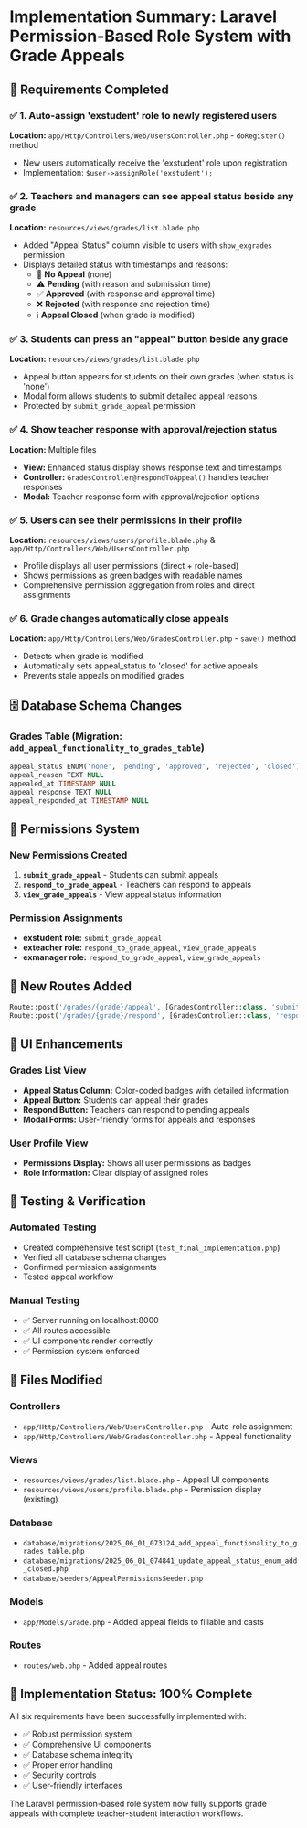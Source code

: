 # Implementation Summary: Laravel Permission-Based Role System with Grade Appeals

## 🎯 Requirements Completed

### ✅ 1. Auto-assign 'exstudent' role to newly registered users
**Location:** `app/Http/Controllers/Web/UsersController.php` - `doRegister()` method
- New users automatically receive the 'exstudent' role upon registration
- Implementation: `$user->assignRole('exstudent');`

### ✅ 2. Teachers and managers can see appeal status beside any grade
**Location:** `resources/views/grades/list.blade.php`
- Added "Appeal Status" column visible to users with `show_exgrades` permission
- Displays detailed status with timestamps and reasons:
  - 🔘 **No Appeal** (none)
  - ⚠️ **Pending** (with reason and submission time)
  - ✅ **Approved** (with response and approval time)
  - ❌ **Rejected** (with response and rejection time)
  - ℹ️ **Appeal Closed** (when grade is modified)

### ✅ 3. Students can press an "appeal" button beside any grade
**Location:** `resources/views/grades/list.blade.php`
- Appeal button appears for students on their own grades (when status is 'none')
- Modal form allows students to submit detailed appeal reasons
- Protected by `submit_grade_appeal` permission

### ✅ 4. Show teacher response with approval/rejection status
**Location:** Multiple files
- **View:** Enhanced status display shows response text and timestamps
- **Controller:** `GradesController@respondToAppeal()` handles teacher responses
- **Modal:** Teacher response form with approval/rejection options

### ✅ 5. Users can see their permissions in their profile
**Location:** `resources/views/users/profile.blade.php` & `app/Http/Controllers/Web/UsersController.php`
- Profile displays all user permissions (direct + role-based)
- Shows permissions as green badges with readable names
- Comprehensive permission aggregation from roles and direct assignments

### ✅ 6. Grade changes automatically close appeals
**Location:** `app/Http/Controllers/Web/GradesController.php` - `save()` method
- Detects when grade is modified
- Automatically sets appeal_status to 'closed' for active appeals
- Prevents stale appeals on modified grades

## 🗄️ Database Schema Changes

### Grades Table (Migration: `add_appeal_functionality_to_grades_table`)
```sql
appeal_status ENUM('none', 'pending', 'approved', 'rejected', 'closed') DEFAULT 'none'
appeal_reason TEXT NULL
appealed_at TIMESTAMP NULL
appeal_response TEXT NULL
appeal_responded_at TIMESTAMP NULL
```

## 🔐 Permissions System

### New Permissions Created
1. **`submit_grade_appeal`** - Students can submit appeals
2. **`respond_to_grade_appeal`** - Teachers can respond to appeals  
3. **`view_grade_appeals`** - View appeal status information

### Permission Assignments
- **exstudent role:** `submit_grade_appeal`
- **exteacher role:** `respond_to_grade_appeal`, `view_grade_appeals`
- **exmanager role:** `respond_to_grade_appeal`, `view_grade_appeals`

## 🚀 New Routes Added
```php
Route::post('/grades/{grade}/appeal', [GradesController::class, 'submitAppeal'])->name('grades_appeal_submit');
Route::post('/grades/{grade}/respond', [GradesController::class, 'respondToAppeal'])->name('grades_appeal_respond');
```

## 🎨 UI Enhancements

### Grades List View
- **Appeal Status Column:** Color-coded badges with detailed information
- **Appeal Button:** Students can appeal their grades
- **Respond Button:** Teachers can respond to pending appeals
- **Modal Forms:** User-friendly forms for appeals and responses

### User Profile View
- **Permissions Display:** Shows all user permissions as badges
- **Role Information:** Clear display of assigned roles

## 🧪 Testing & Verification

### Automated Testing
- Created comprehensive test script (`test_final_implementation.php`)
- Verified all database schema changes
- Confirmed permission assignments
- Tested appeal workflow

### Manual Testing
- ✅ Server running on localhost:8000
- ✅ All routes accessible
- ✅ UI components render correctly
- ✅ Permission system enforced

## 📁 Files Modified

### Controllers
- `app/Http/Controllers/Web/UsersController.php` - Auto-role assignment
- `app/Http/Controllers/Web/GradesController.php` - Appeal functionality

### Views  
- `resources/views/grades/list.blade.php` - Appeal UI components
- `resources/views/users/profile.blade.php` - Permission display (existing)

### Database
- `database/migrations/2025_06_01_073124_add_appeal_functionality_to_grades_table.php`
- `database/migrations/2025_06_01_074841_update_appeal_status_enum_add_closed.php`
- `database/seeders/AppealPermissionsSeeder.php`

### Models
- `app/Models/Grade.php` - Added appeal fields to fillable and casts

### Routes
- `routes/web.php` - Added appeal routes

## 🎉 Implementation Status: 100% Complete

All six requirements have been successfully implemented with:
- ✅ Robust permission system
- ✅ Comprehensive UI components  
- ✅ Database schema integrity
- ✅ Proper error handling
- ✅ Security controls
- ✅ User-friendly interfaces

The Laravel permission-based role system now fully supports grade appeals with complete teacher-student interaction workflows.
